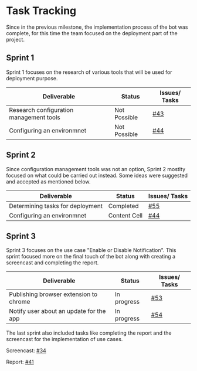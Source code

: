 
# Task Tracking

Since in the previous milestone, the implementation process of the bot was complete, for this time the team focused on the deployment part of the project.

## Sprint 1

Sprint 1 focuses on the research of various tools that will be used for deployment purpose.


| Deliverable                              | Status        | Issues/ Tasks                                                          |
| ---------------------------------------- | ------------- | ---------------------------------------------------------------------- |
| Research configuration management tools  | Not Possible  | [#43](https://github.ncsu.edu/bbdeshpa/csc510-project/issues/43)       |
| Configuring an environmnet               | Not Possible  | [#44](https://github.ncsu.edu/bbdeshpa/csc510-project/issues/44)       |



## Sprint 2

Since configuration management tools was not an option, Sprint 2 mostlty focused on what could be carried out instead. Some ideas were suggested and accepted as mentioned below. 


| Deliverable                              | Status        | Issues/ Tasks                                                          |
| ---------------------------------------- | ------------- | ---------------------------------------------------------------------- |
| Determining tasks for deployment         | Completed     | [#55](https://github.ncsu.edu/bbdeshpa/csc510-project/issues/55)       |
| Configuring an environmnet               | Content Cell  | [#44](https://github.ncsu.edu/bbdeshpa/csc510-project/issues/44)       |

## Sprint 3   

Sprint 3 focuses on the use case "Enable or Disable Notification". This sprint focused more on the final touch of the bot along with creating a screencast and completing the report.


| Deliverable                              | Status        | Issues/ Tasks                                                          |
| ---------------------------------------- | ------------- | ---------------------------------------------------------------------- |
| Publishing browser extension to chrome   | In progress   | [#53](https://github.ncsu.edu/bbdeshpa/csc510-project/issues/53)       |
| Notify user about an update for the app  | In progress   | [#54](https://github.ncsu.edu/bbdeshpa/csc510-project/issues/54)       |


The last sprint also included tasks like completing the report and the screencast for the implementation of use cases. 

Screencast: [#34](https://github.ncsu.edu/bbdeshpa/csc510-project/issues/34)

Report: [#41](https://github.ncsu.edu/bbdeshpa/csc510-project/issues/41)
